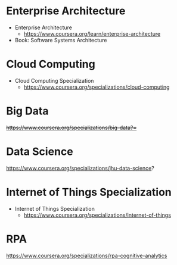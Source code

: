 # Enterprise Architecture 
- Enterprise Architecture
  - https://www.coursera.org/learn/enterprise-architecture
- Book: Software Systems Architecture

# Cloud Computing 
- Cloud Computing Specialization
  - https://www.coursera.org/specializations/cloud-computing

# Big Data
<s> https://www.coursera.org/specializations/big-data?= </s>

# Data Science
https://www.coursera.org/specializations/jhu-data-science?

# Internet of Things Specialization
- Internet of Things Specialization
  - https://www.coursera.org/specializations/internet-of-things

# RPA
https://www.coursera.org/specializations/rpa-cognitive-analytics
